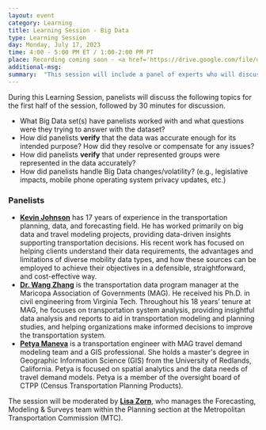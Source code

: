 ```yaml
---
layout: event
category: Learning
title: Learning Session - Big Data 
type: Learning Session
day: Monday, July 17, 2023
time: 4:00 - 5:00 PM ET / 1:00-2:00 PM PT
place: Recording coming soon - <a href='https://drive.google.com/file/d/1pYAAWGdcBTrftQ91nFnmW9NwW0VuDYLr/view?usp=drive_link'>Presentation</a>
additional-msg:
summary:  "This session will include a panel of experts who will discuss the Use, Challenges and Value of Big Data for Travel Models. The panelists will present practical ways to handle Big Data, including their experiences verifying the accuracy of these datasets for specific use."
---
```

<p>
During this Learning Session, panelists will discuss the following topics for the first half of the session, followed by 30 minutes for discussion.
<ul>
<li>What Big Data set(s) have panelists worked with and what questions were they trying to answer with the dataset?</li>
<li>How did panelists <strong>verify</strong> that the data was accurate enough for its intended purpose?  How did they resolve or compensate for any issues?</li>
<li>How did panelists <strong>verify</strong> that under represented groups were represented in the data accurately?</li>
<li>How did panelists handle Big Data changes/volatility?  (e.g., legislative impacts, mobile phone operating system privacy updates, etc.)</li>
</ul>
</p>

<h3>Panelists</h3>

<ul>

<li><strong><a href="mailto:kevin.johnson@rsginc.com">Kevin Johnson</a></strong> has 17 years of experience in the transportation planning, data, and forecasting field. He has worked primarily on big data and travel modeling projects, providing data-driven insights supporting transportation decisions. His recent work has focused on helping clients understand their data requirements, the advantages and limitations of diverse mobility data types, and how these sources can be employed to achieve their objectives in a defensible, straightforward, and cost-effective way.</li>
 
<li><strong><a href="mailto:WZhang@azmag.gov">Dr. Wang Zhang</a></strong> is the transportation data program manager at the Maricopa Association of Governments (MAG). He received his Ph.D. in civil engineering from Virginia Tech. Throughout his 18 years’ tenure at MAG, he focuses on transportation system analysis, providing insightful data analysis and reports to aid in transportation modeling and planning studies, and helping organizations make informed decisions to improve the transportation system.</li>

<li><strong><a href="mailto:PManeva@azmag.gov">Petya Maneva</a></strong> is a transportation engineer with MAG travel demand modeling team and a GIS professional. She holds a master's degree in Geographic Information Science (GIS) from the University of Redlands, California. Petya is focused on spatial analytics and the data needs of travel demand models. Petya is a member of the oversight board of CTPP (Census Transportation Planning Products).</li>

</ul>

The session will be moderated by <strong><a href="mailto:lzorn@bayareametro.gov">Lisa Zorn</a></strong>, who manages the Forecasting, Modeling & Surveys team within the Planning section at the Metropolitan Transportation Commission (MTC).